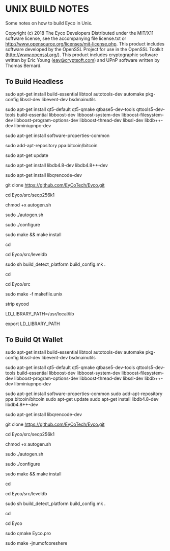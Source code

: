 UNIX BUILD NOTES
====================
Some notes on how to build Eyco in Unix.

Copyright (c) 2018 The Eyco Developers
Distributed under the MIT/X11 software license, see the accompanying
file license.txt or http://www.opensource.org/licenses/mit-license.php.
This product includes software developed by the OpenSSL Project for use in
the OpenSSL Toolkit (http://www.openssl.org/).  This product includes
cryptographic software written by Eric Young (eay@cryptsoft.com) and UPnP
software written by Thomas Bernard.

To Build Headless
-----------------

sudo apt-get install build-essential libtool autotools-dev automake pkg-config libssl-dev libevent-dev bsdmainutils

sudo apt-get install qt5-default qt5-qmake qtbase5-dev-tools qttools5-dev-tools build-essential libboost-dev libboost-system-dev libboost-filesystem-dev libboost-program-options-dev libboost-thread-dev libssl-dev libdb++-dev libminiupnpc-dev 

sudo apt-get install software-properties-common

sudo add-apt-repository ppa:bitcoin/bitcoin

sudo apt-get update

sudo apt-get install libdb4.8-dev libdb4.8++-dev

sudo apt-get install libqrencode-dev

git clone https://github.com/EyCoTech/Eyco.git

cd Eyco/src/secp256k1

chmod +x autogen.sh

sudo ./autogen.sh

sudo ./configure

sudo make && make install

cd

cd Eyco/src/leveldb

sudo sh build_detect_platform build_config.mk .

cd

cd Eyco/src

sudo make -f makefile.unix

strip eycod

LD_LIBRARY_PATH=/usr/local/lib

export LD_LIBRARY_PATH


To Build Qt Wallet
------------------

sudo apt-get install build-essential libtool autotools-dev automake pkg-config libssl-dev libevent-dev bsdmainutils

sudo apt-get install qt5-default qt5-qmake qtbase5-dev-tools qttools5-dev-tools build-essential libboost-dev libboost-system-dev libboost-filesystem-dev libboost-program-options-dev libboost-thread-dev libssl-dev libdb++-dev libminiupnpc-dev 

sudo apt-get install software-properties-common
sudo add-apt-repository ppa:bitcoin/bitcoin
sudo apt-get update
sudo apt-get install libdb4.8-dev libdb4.8++-dev

sudo apt-get install libqrencode-dev

git clone https://github.com/EyCoTech/Eyco.git

cd Eyco/src/secp256k1

chmod +x autogen.sh

sudo ./autogen.sh

sudo ./configure

sudo make && make install

cd

cd Eyco/src/leveldb

sudo sh build_detect_platform build_config.mk .

cd

cd Eyco

sudo qmake Eyco.pro

sudo make -jnumofcoreshere